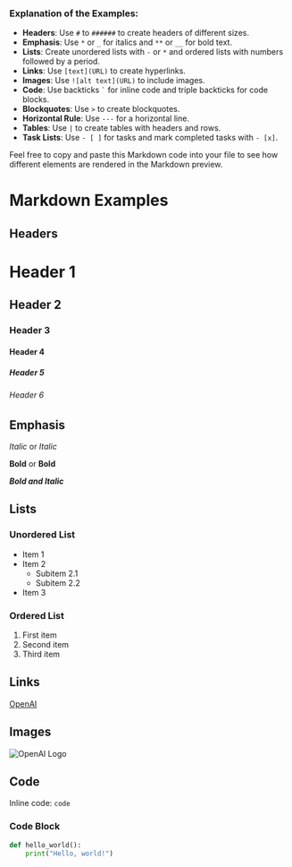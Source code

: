 
### Explanation of the Examples:

- **Headers**: Use `#` to `######` to create headers of different sizes.
- **Emphasis**: Use `*` or `_` for italics and `**` or `__` for bold text.
- **Lists**: Create unordered lists with `-` or `*` and ordered lists with numbers followed by a period.
- **Links**: Use `[text](URL)` to create hyperlinks.
- **Images**: Use `![alt text](URL)` to include images.
- **Code**: Use backticks `` ` `` for inline code and triple backticks for code blocks.
- **Blockquotes**: Use `>` to create blockquotes.
- **Horizontal Rule**: Use `---` for a horizontal line.
- **Tables**: Use `|` to create tables with headers and rows.
- **Task Lists**: Use `- [ ]` for tasks and mark completed tasks with `- [x]`.

Feel free to copy and paste this Markdown code into your file to see how different elements are rendered in the Markdown preview.





# Markdown Examples

## Headers

# Header 1
## Header 2
### Header 3
#### Header 4
##### Header 5
###### Header 6

## Emphasis

*Italic* or _Italic_

**Bold** or __Bold__

**_Bold and Italic_**

## Lists

### Unordered List
- Item 1
- Item 2
  - Subitem 2.1
  - Subitem 2.2
- Item 3

### Ordered List
1. First item
2. Second item
3. Third item

## Links

[OpenAI](https://www.openai.com)

## Images

![OpenAI Logo](https://www.openai.com/favicon.ico)

## Code

Inline code: `code`

### Code Block

```python
def hello_world():
    print("Hello, world!")
